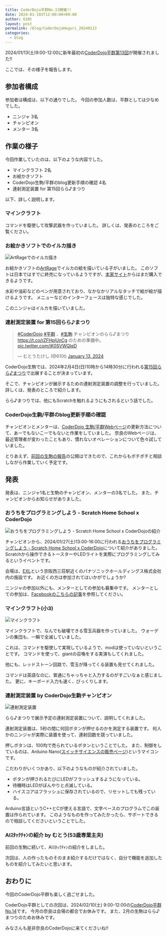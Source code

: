 ```yaml
---
title: CoderDojo平群No.13開催!!
date: 2024-01-103T12:00:00+09:00
author: 610t
layout: post
permalink: /blog/CoderDojoHeguri_20240113
categories:
  - blog
---
```

2024/01/13(土)9:00-12:00に新年最初の[CoderDojo平群第13回](https://coderdojo-nara-ikoma.connpass.com/event/305328/)が開催されました!!

ここでは、その様子を報告します。

## 参加者構成
参加者は構成は、以下の通りでした。
今回の参加人数は、平群としては少なめでした。

- ニンジャ 3名
- チャンピオン
- メンター 3名

## 作業の様子
今回作業していたのは、以下のような内容でした。

- マインクラフト 2名
- お絵かきソフト
- CoderDojo生駒/平群のblog更新手順の確認 4名
- 連射測定装置 for 第15回らら♪まつり

以下、詳しく説明します。

### マインクラフト
コマンドを駆使して攻撃武器を作っていました。
詳しくは、発表のところをご覧ください。

### お絵かきソフトでのイルカ描き
![ArtRageでのイルカ描き](/assets/images/2024/01/0113_draw.jpg)

お絵かきソフトの[ArtRage](http://graphic.e-frontier.co.jp/artrage/3/)でイルカの絵を描いている子がいました。
このソフトは日本ではすでに終売になっているようですが、[本家サイト](https://www.artrage.com/)からはまだ購入できるようです。

水彩や油彩などのペンが用意されており、なかなかリアルなタッチで絵が絵が描けるようです。
メニューなどのインターフェースは独特な感じでした。

このニンジャはイルカを描いていました。

### 連射測定装置 for 第15回らら♪まつり
<blockquote class="twitter-tweet"><p lang="ja" dir="ltr"><a href="https://twitter.com/hashtag/CoderDojo?src=hash&amp;ref_src=twsrc%5Etfw">#CoderDojo</a> <a href="https://twitter.com/hashtag/%E5%B9%B3%E7%BE%A4?src=hash&amp;ref_src=twsrc%5Etfw">#平群</a> 、<a href="https://twitter.com/hashtag/%E7%94%9F%E9%A7%92?src=hash&amp;ref_src=twsrc%5Etfw">#生駒</a> チャンピオンのらら♪まつり <a href="https://t.co/rZFHpjUnCg">https://t.co/rZFHpjUnCg</a> のための準備中。 <a href="https://t.co/iK0SVWQIeD">pic.twitter.com/iK0SVWQIeD</a></p>&mdash; むとうたけし (@610t) <a href="https://twitter.com/610t/status/1745988343996019103?ref_src=twsrc%5Etfw">January 13, 2024</a></blockquote> <script async src="https://platform.twitter.com/widgets.js" charset="utf-8"></script>

CoderDojo生駒では、2024年2月4日(日)10時から14時30分に行われる[第15回らら♪まつり](https://www.city.ikoma.lg.jp/0000033999.html)で出展することが決まっています。

そこで、チャンピオンが展示するための連射測定装置の調整を行っていました。
詳しくは、発表のところで紹介します。

らら♪まつりでは、他にもScratchを触れるようにもされるという話でした。

### CoderDojo生駒/平群のblog更新手順の確認
チャンピオンとメンターは、[CoderDojo 生駒/平群Webページ](https://nara-coderdojo.github.io/)の更新方法について、あーでもないこーでもないと作業をしていました。
奈良のWebページは、最近管理者が変わったこともあり、慣れないオペレーションについて色々試していました。

とりあえず、[前回の生駒の報告](https://nara-coderdojo.github.io/blog/CoderDojoIkoma_20240106)の公開はできたので、これからもボチボチと相談しながら作業していく予定です。

## 発表
発表は、ニンジャ1名と生駒のチャンピオン、メンターの3名でした。
また、チャンピオンからお知らせがありました。

### おうちをプログラミングしよう - Scratch Home School x CoderDojo
![おうちをプログラミングしよう - Scratch Home School x CoderDojoの紹介](/assets/images/2024/01/0113_ScratchHome.jpg)

チャンピオンから、2024/01/27(土)13:00-16:00に行われる[おうちをプログラミングしよう - Scratch Home School x CoderDojo](https://peatix.com/event/3807061)について紹介がありました。
Scratchから操作できるトースターやLEDライトを実際にプログラミングしてみるというイベントです。

会場は、[EXL](https://tech.panasonic.com/jp/ex007/EXL.html)という京阪西三荘駅近くのパナソニックホールディングス株式会社内の施設です。
お近くの方は参加されてはいかがでしょうか?

ニンジャの参加以外にも、メンターとしての参加も募集中です。
メンターとしての参加は、[Facebookのこちらの記事](https://www.facebook.com/groups/coderdojo.jp/posts/6963936127053060)を参照してください。

### マインクラフト(小3)
![マインクラフト](/assets/images/2024/01/0113_Minecraft.jpg)

マインクラフトで、なんでも破壊できる雪玉兵器を作っていました。
ウォーデンの集団も、一瞬で全滅していました。

これは、コマンドを駆使して実現しているようで、modは使っていないということです。
コマンドを使って、giantの召喚をする実演もしてくれました。

他にも、レッドストーン回路で、雪玉が降ってくる装置も見せてくれました。

コマンドは英語なのに、普通にちゃっちゃと入力するのがすごいなぁと感じました。
更に、キーボード入力も速く、びっくりします。

### 連射測定装置 by CoderDojo生駒チャンピオン
![連射測定装置](/assets/images/2024/01/0113_Ishikawa.jpg)

らら♪まつりで展示予定の連射測定装置について、説明してくれました。

連射測定装置は、5秒の間に何回ボタンが押せるのかを測定する装置です。
何人かのニンジャが実際に装置を使って、連射回数を競っていました。

押しボタンは、100均で売られているボタンということでした。
また、制御をしているのは、Arduino Nano([スイッチサイエンスの販売ページ](https://www.switch-science.com/products/2554))というマイコンです。

こだわりがいくつかあり、以下のようなものが紹介されていました。
- ボタンが押されるたびにLEDがフラッシュするようになっている。
- 待機時はLEDがぼんやりと点滅している。
- ハイスコアはフラッシュに保存されているので、リセットしても残っている。

Arduino言語というC++とCが使える言語で、文字ベースのプログラムでこの装置は作られています。
このようなものを作ってみたかったら、サポートできるので相談してくださいということでした。

### AIｽﾀｯｸﾁｬﾝの紹介 by むとう(53歳専業主夫)
前回の生駒に続いて、AIｽﾀｯｸﾁｬﾝの紹介をしました。

次回は、人の作ったものそのまま紹介するだけではなく、自分で機能を追加したものを紹介してみたいと思います。

## おわりに
今回のCoderDojo平群も楽しく過ごせました。

CoderDojo平群としての次回は、2024/02/10(土) 9:00-12:00の[CoderDojo平群No.14](https://coderdojo-nara-ikoma.connpass.com/event/305332/)です。
今月の奈良は会場の都合でお休みです。
また、2月の生駒はらら♪まつりのためお休みです。

みなさんも是非奈良のCoderDojoに来てくださいね!!
